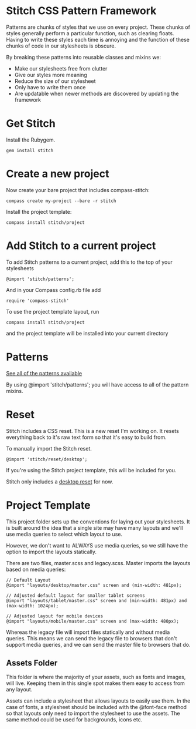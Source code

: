 # Stitch CSS Pattern Framework

Patterns are chunks of styles that we use on every project. These chunks of styles generally perform a particular function, such as clearing floats. Having to write these styles each time is annoying and the function of these chunks of code in our stylesheets is obscure. 

By breaking these patterns into reusable classes and mixins we:

* Make our stylesheets free from clutter
* Give our styles more meaning
* Reduce the size of our stylesheet
* Only have to write them once
* Are updatable when newer methods are discovered by updating the framework

# Get Stitch

Install the Rubygem.

	gem install stitch
	
# Create a new project

Now create your bare project that includes compass-stitch:

	compass create my-project --bare -r stitch
	
Install the project template:

	compass install stitch/project

# Add Stitch to a current project

To add Stitch patterns to a current project, add this to the top of your stylesheets

	@import 'stitch/patterns';
	
And in your Compass config.rb file add
	
	require 'compass-stitch'
	
To use the project template layout, run

	compass install stitch/project

and the project template will be installed into your current directory 

# Patterns

[See all of the patterns available](https://github.com/anthonyshort/stitch-css/tree/master/stylesheets/stitch/patterns)

By using @import 'stitch/patterns'; you will have access to all of the pattern mixins.

# Reset

Stitch includes a CSS reset. This is a new reset I'm working on. It resets everything back to it's raw text form so that it's easy to build from.

To manually import the Stitch reset.

	@import 'stitch/reset/desktop';
	
If you're using the Stitch project template, this will be included for you.
	
Stitch only includes a [desktop reset](https://github.com/anthonyshort/stitch-css/blob/master/stylesheets/stitch/patterns/reset/_desktop.scss) for now.

# Project Template

This project folder sets up the conventions for laying out your stylesheets. It is built around the idea that a single site may have many layouts and we'll use media queries to select which layout to use.

However, we don't want to ALWAYS use media queries, so we still have the option to import the layouts statically.

There are two files, master.scss and legacy.scss. Master imports the layouts based on media queries:

	// Default Layout
	@import "layouts/desktop/master.css" screen and (min-width: 481px);

	// Adjusted default layout for smaller tablet screens
	@import "layouts/tablet/master.css" screen and (min-width: 481px) and (max-width: 1024px);

	// Adjusted layout for mobile devices
	@import "layouts/mobile/master.css" screen and (max-width: 480px);

Whereas the legacy file will import files statically and without media queries. This means we can send the legacy file to browsers that don't support media queries, and we can send the master file to browsers that do.

## Assets Folder

This folder is where the majority of your assets, such as fonts and images, will live. Keeping them in this single spot makes them easy to access from any layout.

Assets can include a stylesheet that allows layouts to easily use them. In the case of fonts, a stylesheet should be included with the @font-face method so that layouts only need to import the stylesheet to use the assets. The same method could be used for backgrounds, icons etc.
